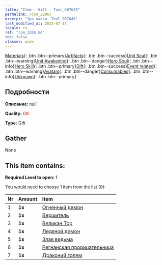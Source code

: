 ```yaml
---
title: "Item - Gift - Tool_907649"
permalink: /con_2206/
excerpt: "Эра хаоса  Tool_907649"
last_modified_at: 2021-07-14
locale: ru
ref: "con_2206.md"
toc: false
classes: wide
---
```

 [Materials](/ItemsRU/){: .btn .btn--primary}[Artifacts](/ItemsRU/Artifacts/){: .btn .btn--success}[Unit Soul](/ItemsRU/UnitSoul/){: .btn .btn--warning}[Unit Awakening](/ItemsRU/UnitAwakening/){: .btn .btn--danger}[Hero Soul](/ItemsRU/HeroSoul/){: .btn .btn--info}[Hero Skill](/ItemsRU/HeroSkill/){: .btn .btn--primary}[Gift](/ItemsRU/Gift/){: .btn .btn--success}[Event related](/ItemsRU/Events/){: .btn .btn--warning}[Avatars](/ItemsRU/Avatars/){: .btn .btn--danger}[Consumables](/ItemsRU/Consumables/){: .btn .btn--info}[Unknown](/ItemsRU/Unknown/){: .btn .btn--primary}

## Подробности
 **Описание:** null

 **Quality:** <span style="color: #FF0000">OK</span>

 **Type:** Gift

## Gather

  None

## This item contains:

 **Required Level to open:** 1

 You would need to choose 1 item from the list (0):

  | Nr | Amount |     Item    |
  |:---|:-------|:------------|
  | 1 |  **1x** | [Огненный демон](/ItemsRU/unt_234/) |  | 
  | 2 |  **1x** | [Вершитель](/ItemsRU/unt_198/) |  | 
  | 3 |  **1x** | [Великан Тор](/ItemsRU/unt_225/) |  | 
  | 4 |  **1x** | [Ледяной демон](/ItemsRU/unt_269/) |  | 
  | 5 |  **1x** | [Злая ведьма](/ItemsRU/unt_252/) |  | 
  | 6 |  **1x** | [Регнанская прорицательница](/ItemsRU/unt_279/) |  | 
  | 7 |  **1x** | [Драконий голем](/ItemsRU/unt_243/) |  | 
